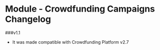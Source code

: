 Module - Crowdfunding Campaigns Changelog
=========================================

###v1.1
* It was made compatible with Crowdfunding Platform v2.7